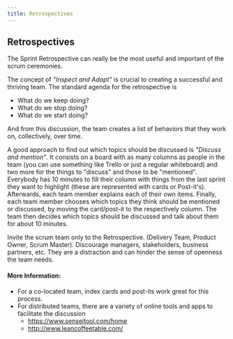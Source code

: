 ```yaml
---
title: Retrospectives
---
```

## Retrospectives

The Sprint Retrospective can really be the most useful and important of the scrum ceremonies.

The concept of *"Inspect and Adapt"* is crucial to creating a successful and thriving team. 
The standard agenda for the retrospective is 
* What do we keep doing?
* What do we stop doing?
* What do we start doing?

And from this discussion, the team creates a list of behaviors that they work on, collectively, over time.

A good approach to find out which topics should be discussed is *"Discuss and mention"*. It consists on a board with as many columns as people in the team (you can use something like Trello or just a regular whiteboard) and two more for the things to "discuss" and those to be "mentioned". Everybody has 10 minutes to fill their column with things from the last sprint they want to highlight (these are represented with cards or Post-it's). Afterwards, each team member explains each of their own items. Finally, each team member chooses which topics they think should be mentioned or discussed, by moving the card/post-it to the respectively column. The team then decides which topics should be discussed and talk about them for about 10 minutes.

Invite the scrum team only to the Retrospective. (Delivery Team, Product Owner, Scrum Master). Discourage managers, stakeholders, business partners, etc. They are a distraction and can hinder the sense of openness the team needs.

#### More Information:
<!-- Please add any articles you think might be helpful to read before writing the article -->
- For a co-located team, index cards and post-its work great for this process.
- For distributed teams, there are a variety of online tools and apps to facilitate the discussion
  - https://www.senseitool.com/home
  - http://www.leancoffeetable.com/


